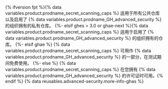 {% ifversion fpt %}{% data variables.product.prodname_secret_scanning_caps %} 适用于所有公共仓库以及启用了 {% data variables.product.prodname_GH_advanced_security %} 的组织拥有的私有仓库。
{%- elsif ghes > 3.0 or ghae-next %}{% data variables.product.prodname_secret_scanning_caps %} 适用于启用了 {% data variables.product.prodname_GH_advanced_security %} 的组织拥有的仓库。
{%- elsif ghae %}
{% data variables.product.prodname_secret_scanning_caps %} 可用作 {% data variables.product.prodname_GH_advanced_security %} 的一部分，在测试期间免费使用。
{%- else %}
{% data variables.product.prodname_secret_scanning_caps %} 在您拥有 {% data variables.product.prodname_GH_advanced_security %} 的许可证时可用。{% endif %} {% data reusables.advanced-security.more-info-ghas %}
